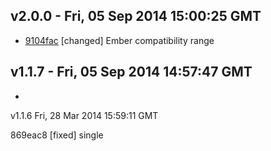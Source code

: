 v2.0.0 - Fri, 05 Sep 2014 15:00:25 GMT
--------------------------------------

- [9104fac](../../commit/9104fac) [changed] Ember compatibility range


v1.1.7 - Fri, 05 Sep 2014 14:57:47 GMT
--------------------------------------

- 


v1.1.6
Fri, 28 Mar 2014 15:59:11 GMT

869eac8 [fixed] single <style> tag for all styles


